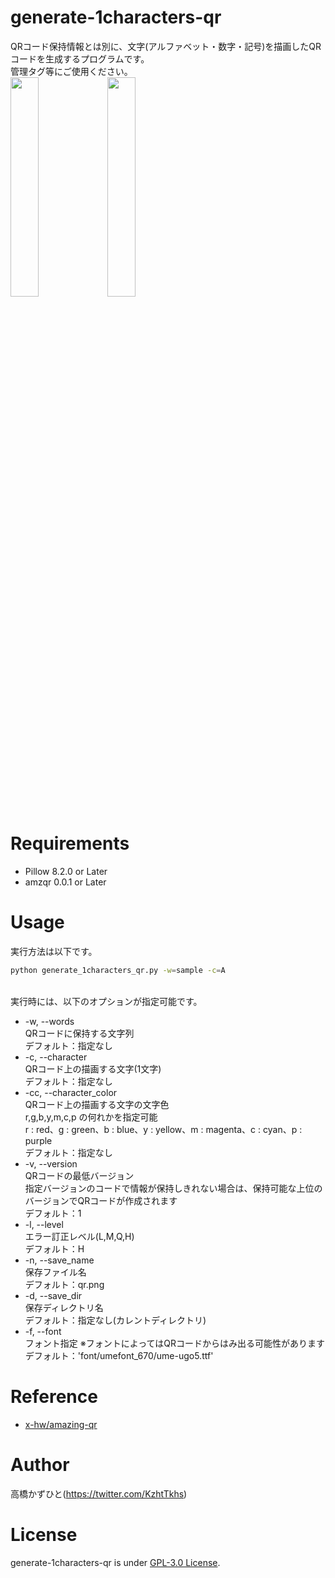# generate-1characters-qr
QRコード保持情報とは別に、文字(アルファベット・数字・記号)を描画したQRコードを生成するプログラムです。<br>
管理タグ等にご使用ください。<br>
<img src="https://user-images.githubusercontent.com/37477845/122433251-02fa3a80-cfd1-11eb-9c6c-a85354465338.png" width="30%"> <img src="https://user-images.githubusercontent.com/37477845/122433246-01c90d80-cfd1-11eb-9e83-cb416a690b66.png" width="30%"> 

# Requirements
* Pillow 8.2.0 or Later
* amzqr 0.0.1 or Later

# Usage
実行方法は以下です。<br>
```bash
python generate_1characters_qr.py -w=sample -c=A
```
<br>
実行時には、以下のオプションが指定可能です。

* -w, --words<br>
QRコードに保持する文字列<br>
デフォルト：指定なし
* -c, --character<br>
QRコード上の描画する文字(1文字)<br>
デフォルト：指定なし
* -cc, --character_color<br>
QRコード上の描画する文字の文字色<br>r,g,b,y,m,c,p の何れかを指定可能<br>r : red、g : green、b : blue、y : yellow、m : magenta、c : cyan、p : purple<br>
デフォルト：指定なし
* -v, --version<br>
QRコードの最低バージョン<br>指定バージョンのコードで情報が保持しきれない場合は、保持可能な上位のバージョンでQRコードが作成されます<br>
デフォルト：1
* -l, --level<br>
エラー訂正レベル(L,M,Q,H)<br>
デフォルト：H
* -n, --save_name<br>
保存ファイル名<br>
デフォルト：qr.png
* -d, --save_dir<br>
保存ディレクトリ名<br>
デフォルト：指定なし(カレントディレクトリ)
* -f, --font<br>
フォント指定 ※フォントによってはQRコードからはみ出る可能性があります<br>
デフォルト：'font/umefont_670/ume-ugo5.ttf'

# Reference
* [x-hw/amazing-qr](https://github.com/x-hw/amazing-qr)

# Author
高橋かずひと(https://twitter.com/KzhtTkhs)
 
# License 
generate-1characters-qr is under [GPL-3.0 License](LICENSE).
